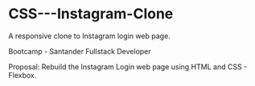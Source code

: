 # CSS---Instagram-Clone
A responsive clone to Instagram login web page.

Bootcamp - Santander Fullstack Developer

Proposal:
Rebuild the Instagram Login web page using HTML and CSS - Flexbox.

